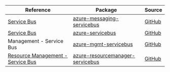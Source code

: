 | Reference | Package | Source |
|---|---|---|
|[Service Bus](messaging-servicebus-readme.md)|[azure-messaging-servicebus](https://repo1.maven.org/maven2/com/azure/azure-messaging-servicebus)|[GitHub](https://github.com/Azure/azure-sdk-for-java/blob/main/sdk/servicebus/azure-messaging-servicebus)|
|[Service Bus](servicebus-readme.md)|[azure-servicebus](https://repo1.maven.org/maven2/com/microsoft/azure/azure-servicebus)|[GitHub](https://github.com/Azure/azure-sdk-for-java/blob/main/sdk/servicebus/microsoft-azure-servicebus)|
|Management - Service Bus|[azure-mgmt-servicebus](https://repo1.maven.org/maven2/com/microsoft/azure/azure-mgmt-servicebus)|[GitHub](https://github.com/Azure/azure-sdk-for-java)|
|[Resource Management - Service Bus](resourcemanager-servicebus-readme.md)|[azure-resourcemanager-servicebus](https://repo1.maven.org/maven2/com/azure/resourcemanager/azure-resourcemanager-servicebus)|[GitHub](https://github.com/Azure/azure-sdk-for-java/blob/main/sdk/resourcemanager/azure-resourcemanager-servicebus)|
